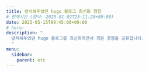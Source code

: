 ```yaml
---
title: 방치해두었던 hugo 블로그 최신화 경험
# 현재시간 (양식: 2025-01-02T23:11:20+09:00)
date: 2025-05-15T09:45:00+09:00
# hero: 
description: "
  방치해두었던 hugo 블로그를 최신화하면서 겪은 경험을 공유합니다.
  "
menu:
  sidebar: 
    parent: etc
---
```


